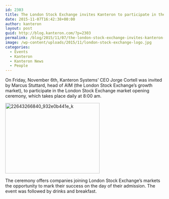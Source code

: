 ```yaml
---
id: 2303
title: The London Stock Exchange invites Kanteron to participate in the market opening ceremony
date: 2015-11-07T16:42:38+00:00
author: kanteron
layout: post
guid: http://blog.kanteron.com/?p=2303
permalink: /blog/2015/11/07/the-london-stock-exchange-invites-kanteron-to-participate-in-the-market-opening-ceremony/
image: /wp-content/uploads/2015/11/london-stock-exchange-logo.jpg
categories:
  - Events
  - Kanteron
  - Kanteron News
  - People
---
```

On Friday, November 6th, Kanteron Systems&#8217; CEO Jorge Cortell was invited by Marcus Stuttard, head of AIM (the London Stock Exchange&#8217;s growth market), to participate in the London Stock Exchange market opening ceremony, which takes place daily at 8:00 am.

[<img class="aligncenter size-medium wp-image-2305" src="http://blog.kanteron.com/wp-content/uploads/2015/11/22643266840_932e0b441e_k-300x225.jpg" alt="22643266840_932e0b441e_k" width="300" height="225" srcset="http://blog.kanteron.com/wp-content/uploads/2015/11/22643266840_932e0b441e_k-300x225.jpg 300w, http://blog.kanteron.com/wp-content/uploads/2015/11/22643266840_932e0b441e_k-1024x768.jpg 1024w, http://blog.kanteron.com/wp-content/uploads/2015/11/22643266840_932e0b441e_k-480x360.jpg 480w, http://blog.kanteron.com/wp-content/uploads/2015/11/22643266840_932e0b441e_k-830x623.jpg 830w, http://blog.kanteron.com/wp-content/uploads/2015/11/22643266840_932e0b441e_k-230x173.jpg 230w, http://blog.kanteron.com/wp-content/uploads/2015/11/22643266840_932e0b441e_k-350x263.jpg 350w" sizes="(max-width: 300px) 100vw, 300px" />](http://blog.kanteron.com/wp-content/uploads/2015/11/22643266840_932e0b441e_k.jpg)

The ceremony offers companies joining London Stock Exchange&#8217;s markets the opportunity to mark their success on the day of their admission. The event was followed by drinks and breakfast.

&nbsp;